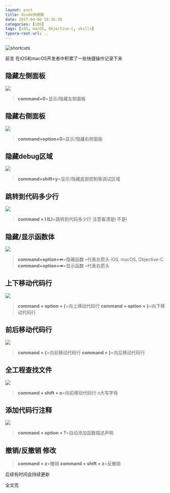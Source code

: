 ```yaml
---
layout: post
title: Xcode快捷键
date: 2017-04-06 10:36:30
categories: [iOS]
tags: [iOS, macOS, Objective-C, skills]
typora-root-url: ..
---
```


![shortcuts](/assets/images/20170406XcodeShortcuts/cover.webp)


前言
    在iOS和macOS开发者中积累了一些快捷操作记录下来
    

隐藏左侧面板
--

![](/assets/images/20170406XcodeShortcuts/Command0.webp)

> **command+0**=显示/隐藏左侧面板

隐藏右侧面板
--

![](/assets/images/20170406XcodeShortcuts/CommondOption0.webp)

> **command+option+0**=显示/隐藏右侧面板

隐藏debug区域
--

![](/assets/images/20170406XcodeShortcuts/CommandShiftY.webp)

> **command+shift+y**=显示/隐藏底部控制等调试区域


跳转到代码多少行 
--

![](/assets/images/20170406XcodeShortcuts/CommandLine.webp)

> **command + l (L)**=跳转到代码多少行 注意看清是l 不是i 


隐藏/显示函数体 
--

![](/assets/images/20170406XcodeShortcuts/CommondOptionLeft.webp)

> **command+option+⬅︎**=隐藏函数 `⬅︎`代表左箭头   iOS, macOS, Objective-C
> **command+option+➡︎**=显示函数  `➡︎`代表右箭头 



上下移动代码行
--

![](/assets/images/20170406XcodeShortcuts/CommondOptionMove.webp)

> **command + option + {**=向上移动代码行
> **command + option + }**=向下移动代码行

前后移动代码行
--

![](/assets/images/20170406XcodeShortcuts/CommondMove.webp)

> **command + {**=向前移动代码行
> **command + }**=向后移动代码行



全工程查找文件
--

![](/assets/images/20170406XcodeShortcuts/CommandShiftO.webp)

> **command + shift + o**=向前移动代码行 o大写字母


添加代码行注释
--

![](/assets/images/20170406XcodeShortcuts/CommondOptionQ.webp)

> **command + option + ?**=自动添加函数描述声明


撤销/反撤销 修改
--

> **command + z**=撤销
> **command + shift + z**=反撤销


后续有时间会持续更新

全文完 
